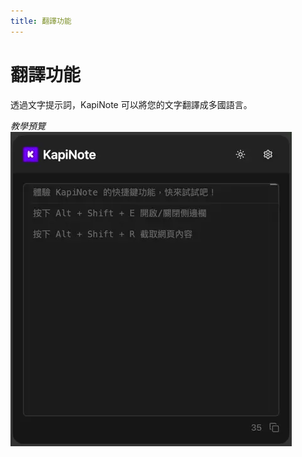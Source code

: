 ```yaml
---
title: 翻譯功能
---
```


# 翻譯功能

透過文字提示詞，KapiNote 可以將您的文字翻譯成多國語言。

*教學預覽*
![alt text](/assets/images/samples/translate-zhTW.webp)
